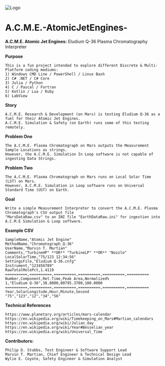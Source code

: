 ![Logo](https://user-images.githubusercontent.com/35185358/121840414-cad9bb80-cca1-11eb-9ec8-6e4db90699e2.PNG)
# A.C.M.E.-AtomicJetEngines-
**A.C.M.E. Atomic Jet Engines:** Eludium Q-36 Plasma Chromatography Interpreter

**__Purpose__** 

	This is a fun project intended to explore different Discrete & Multi-Platform coding mediums:
	1) Windows CMD Line / PowerShell / Linux Bash
	2) C# .NET / C# Core 
	3) Julia / Python 
	4) C / Pascal / Fortran
	5) Kotlin / Lua / Ruby
	6) LabView 

**__Story__** 

	A.C.M.E. Research & Development (on Mars) is testing Eludium Q-36 as a fuel for their Atomic Jet Engines.
	A.C.M.E. Simulation & Safety (on Earth) runs some of this testing remotely.

**__Problem One__** 

	The A.C.M.E. Plasma Chromatograph on Mars outputs the Measurement Sample Locations as strings.
	However, the A.C.M.E. Simulation In Loop software is not capable of ingesting Data Strings.

**__Problem Two__** 

	The A.C.M.E. Plasma Chromatograph on Mars runs on Local Solar Time (LST) on Mars.
	However, A.C.M.E. Simulation in Loop software runs on Universal Standard Time (UST) on Earth.

**__Goal__** 

	Write a simple Measurement Interpreter to convert the A.C.M.E. Plasma Chromatograph's CSV output file
	"MarsDataRaw.csv" to an INI file "EarthDataRaw.ini" for ingestion into A.C.M.E Simulation & Loop software.
 
**__Example CSV__** 

	SampleName,"Atomic Jet Engine"
	MethodName,"Chromatograph_Q-36"
	UserName,"Marvin T. Martian"
	Comments,"TurbineHP" **OR** "TurbineLP" **OR** "Nozzle"
	LocalSolarTime,"75/123 12:34:56"
	SettingsFile,"Eludium Q-36.cnfg"
	Instrument,"123456789"
	RawTotalMolePct,1.4119
	==========,==========,==========,==========,==========,==========
	Number,Component,Ret.Time,Peak Area,Normalized%
	1,"Eludium Q-36",38.8000,80795.3700,100.0000
	==========,==========,==========,==========,==========,==========
	Year,SolarLongitude,Hour,Minute,Second
	"75","123","12","34","56"  

**__Technical References__** 

	https://www.planetary.org/articles/mars-calendar
	https://en.wikipedia.org/wiki/Timekeeping_on_Mars#Martian_calendars
	https://en.wikipedia.org/wiki/Julian_day
	https://en.wikipedia.org/wiki/Year#Besselian_year
	https://en.wikipedia.org/wiki/Universal_Time  

**Contributors:** 

	Philip D. Stubbs, Test Engineer & Software Support Lead
	Marvin T. Martian, Chief Engineer & Technical Design Lead
	Wylie E. Coyote, Safety Engineer & Simulation Analyst  

